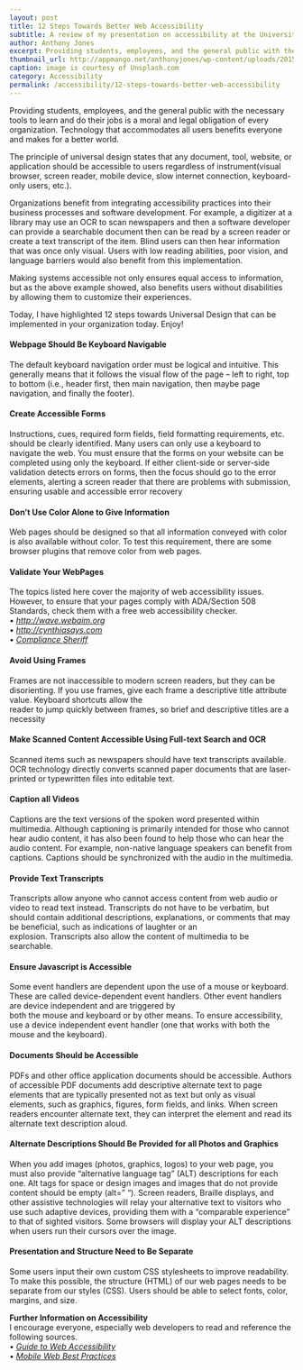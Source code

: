 ```yaml
---
layout: post
title: 12 Steps Towards Better Web Accessibility
subtitle: A review of my presentation on accessibility at the University of Virginia Library
author: Anthony Jones
excerpt: Providing students, employees, and the general public with the necessary tools to learn and do their jobs is a moral and legal obligation of every organization. Technology that accommodates all users benefits everyone and makes for a better world. The principle of universal design states that any document, tool, website, or application should be accessible...
thumbnail_url: http://appmango.net/anthonyjones/wp-content/uploads/2015/05/sunshades-accessibility.jpg
caption: image is courtesy of Unsplash.com
category: Accessibility
permalink: /accessibility/12-steps-towards-better-web-accessibility
---
```


<div class="flow-text" itemprop="articleBody">
<p>Providing students, employees, and the general public with the necessary tools to learn and do their jobs is a moral and legal obligation of every organization. Technology that accommodates all users benefits everyone and makes for a better world.</p>
<p>The principle of universal design states that any document, tool, website, or application should be accessible to users regardless of instrument(visual browser, screen reader, mobile device, slow internet connection, keyboard-only users, etc.).</p>
<p>Organizations benefit from integrating accessibility practices into their business processes and software development. For example, a digitizer at a library may use an OCR to scan newspapers and then a software developer can provide a searchable document then can be read by a screen reader or create a text transcript of the item. Blind users can then hear information that was once only visual. Users with low reading abilities, poor vision, and language barriers would also benefit from this implementation.</p>
<p>Making systems accessible not only ensures equal access to information, but as the above example showed, also benefits users without disabilities by allowing them to customize their experiences.</p>
<p>Today, I have highlighted 12 steps towards Universal Design that can be implemented in your organization today. Enjoy!</p>
<h4 class="light grey-text text-darken-1">Webpage Should Be Keyboard Navigable</h4>
<p>The default keyboard navigation order must be logical and intuitive. This generally means that it follows the visual flow of the page – left to right, top to bottom (i.e., header first, then main navigation, then maybe page navigation, and finally the footer).</p>
<h4 class="light grey-text text-darken-1">Create Accessible Forms</h4>
<p>Instructions, cues, required form fields, field formatting requirements, etc. should be clearly identified. Many users can only use a keyboard to navigate the web. You must ensure that the forms on your website can be completed using only the keyboard. If either client-side or server-side validation detects errors on forms, then the focus should go to the error elements, alerting a screen reader that there are problems with submission, ensuring usable and accessible error recovery</p>
<h4 class="light grey-text text-darken-1">Don’t Use Color Alone to Give Information</h4>
<p>Web pages should be designed so that all information conveyed with color is also available without color. To test this requirement, there are some browser plugins that remove color from web pages.</p>
<h4 class="light grey-text text-darken-1">Validate Your WebPages</h4>
<p>The topics listed here cover the majority of web accessibility issues. However, to ensure that your pages comply with ADA/Section 508 Standards, check them with a free web accessibility checker.<br>
• <i><a class="anchor" href="http://wave.webaim.org">http://wave.webaim.org</a></i><br>
• <i><a class="anchor" href="http://cynthiasays.com">http://cynthiasays.com</a></i><br>
• <i><a class="anchor" href="https://www.cryptzone.com/products/content-governance/hisoftware-compliance-sheriff">Compliance Sheriff</a></i></p>
<h4 class="light grey-text text-darken-1">Avoid Using Frames</h4>
<p>Frames are not inaccessible to modern screen readers, but they can be disorienting. If you use frames, give each frame a descriptive title attribute value. Keyboard shortcuts allow the<br>
reader to jump quickly between frames, so brief and descriptive titles are a necessity</p>
<h4 class="light grey-text text-darken-1">Make Scanned Content Accessible Using Full-text Search and OCR</h4>
<p>Scanned items such as newspapers should have text transcripts available. OCR technology directly converts scanned paper documents that are laser-printed or typewritten files into editable text.</p>
<h4 class="light grey-text text-darken-1">Caption all Videos</h4>
<p>Captions are the text versions of the spoken word presented within multimedia. Although captioning is primarily intended for those who cannot hear audio content, it has also been found to help those who can hear the audio content. For example, non-native language speakers can benefit from captions. Captions should be synchronized with the audio in the multimedia.</p>
<h4 class="light grey-text text-darken-1">Provide Text Transcripts</h4>
<p>Transcripts allow anyone who cannot access content from web audio or video to read text instead. Transcripts do not have to be verbatim, but should contain additional descriptions, explanations, or comments that may be beneficial, such as indications of laughter or an<br>
explosion. Transcripts also allow the content of multimedia to be searchable.</p>
<h4 class="light grey-text text-darken-1">Ensure Javascript is Accessible</h4>
<p>Some event handlers are dependent upon the use of a mouse or keyboard. These are called device-dependent event handlers. Other event handlers are device independent and are triggered by<br>
both the mouse and keyboard or by other means. To ensure accessibility, use a device independent event handler (one that works with both the mouse and the keyboard).</p>
<h4 class="light grey-text text-darken-1">Documents Should be Accessible</h4>
<p>PDFs and other office application documents should be accessible. Authors<br>
of accessible PDF documents add descriptive alternate text to page elements that are typically presented not as text but only as visual elements, such as graphics, figures, form fields, and links. When screen readers encounter alternate text, they can interpret the element and read its alternate text description aloud.</p>
<h4 class="light grey-text text-darken-1">Alternate Descriptions Should Be&nbsp;Provided for all Photos and Graphics</h4>
<p>When you add images (photos, graphics, logos) to your web page, you must also provide “alternative language tag” (ALT) descriptions for each one. Alt tags for space or design images and images that do not provide content should be empty (alt=” “). Screen readers, Braille displays, and other assistive technologies will relay your alternative text to visitors who use such adaptive devices, providing them with a “comparable experience” to that of sighted visitors. Some browsers will display your ALT descriptions when users run their cursors over the image.</p>
<h4 class="light grey-text text-darken-1">Presentation and Structure Need to&nbsp;Be Separate</h4>
<p>Some users input their own custom CSS stylesheets to improve readability. To make this possible, the structure (HTML) of our web pages needs to be separate from our styles (CSS). Users should be able to select fonts, color, margins, and size.</p>
<p><strong>Further Information on Accessibility</strong><br>
I encourage everyone, especially web developers to read and reference the following sources.<br>
• <i><a class="anchor" href="http://webaim.org/articles/">Guide to Web Accessibility</a></i><br>
• <i><a class="anchor" href="http://www.w3.org/TR/mobile-bp/">Mobile Web Best Practices</a></i></p>
</div>
